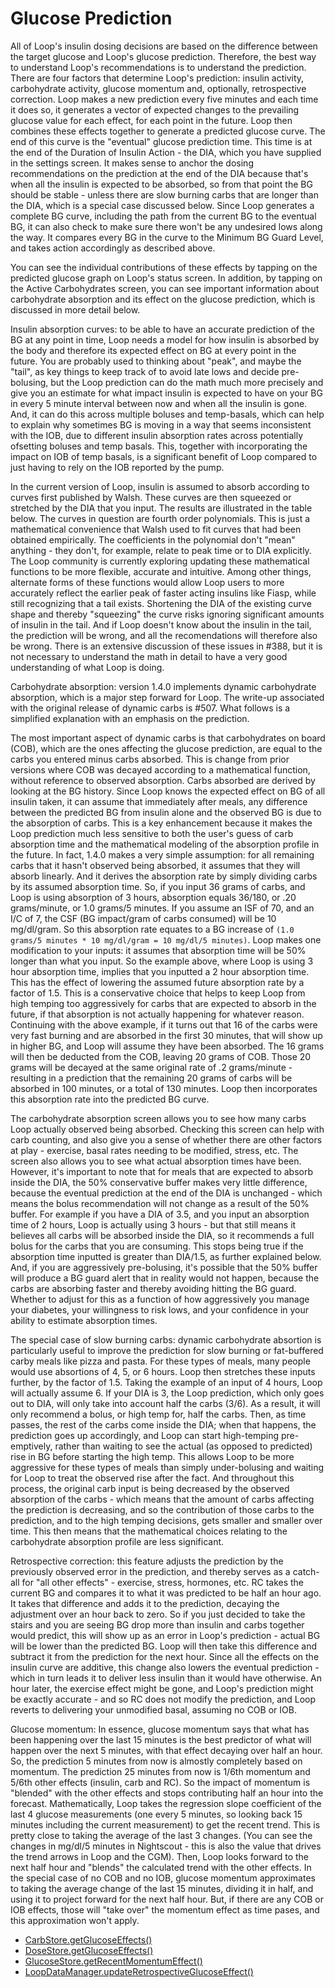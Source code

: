 # Glucose Prediction

All of Loop's insulin dosing decisions are based on the difference between the target glucose and Loop's glucose prediction. Therefore, the best way to understand Loop's recommendations is to understand the prediction.  There are four factors that determine Loop's prediction: insulin activity, carbohydrate activity, glucose momentum and, optionally, retrospective correction.  Loop makes a new prediction every five minutes and each time it does so, it generates a vector of expected changes to the prevailing glucose value for each effect, for each point in the future.  Loop then combines these effects together to generate a predicted glucose curve.  The end of this curve is the "eventual" glucose prediction time.  This time is at the end of the Duration of Insulin Action - the DIA, which you have supplied in the settings screen.  It makes sense to anchor the dosing recommendations on the prediction at the end of the DIA because that's when all the insulin is expected to be absorbed, so from that point the BG should be stable - unless there are slow burning carbs that are longer than the DIA, which is a special case discussed below.  Since Loop generates a complete BG curve, including the path from the current BG to the eventual BG, it can also check to make sure there won't be any undesired lows along the way.  It compares every BG in the curve to the Minimum BG Guard Level, and takes action accordingly as described above.

You can see the individual contributions of these effects by tapping on the predicted glucose graph on Loop's status screen. In addition, by tapping on the Active Carbohydrates screen, you can see important information about carbohydrate absorption and its effect on the glucose prediction, which is discussed in more detail below.

Insulin absorption curves: to be able to have an accurate prediction of the BG at any point in time, Loop needs a model for how insulin is absorbed by the body and therefore its expected effect on BG at every point in the future.  You are probably used to thinking about "peak", and maybe the "tail", as key things to keep track of to avoid late lows and decide pre-bolusing, but the Loop prediction can do the math much more precisely and give you an estimate for what impact insulin is expected to have on your BG in every 5 minute interval between now and when all the insulin is gone.  And, it can do this across multiple boluses and temp-basals, which can help to explain why sometimes BG is moving in a way that seems inconsistent with the IOB, due to different insulin absorption rates across potentially ofsetting boluses and temp basals.  This, together with incorporating the impact on IOB of temp basals, is a significant benefit of Loop compared to just having to rely on the IOB reported by the pump.

In the current version of Loop, insulin is assumed to absorb according to curves first published by Walsh.  These curves are then squeezed or stretched by the DIA that you input.  The results are illustrated in the table below.  The curves in question are fourth order polynomials.  This is just a mathematical convenience that Walsh used to fit curves that had been obtained empirically.  The coefficients in the polynomial don't "mean" anything - they don't, for example, relate to peak time or to DIA explicitly.  The Loop community is currently exploring updating these mathematical functions to be more flexible, accurate and intuitive. Among other things, alternate forms of these functions would allow Loop users to more accurately reflect the earlier peak of faster acting insulins like Fiasp, while still recognizing that a tail exists.  Shortening the DIA of the existing curve shape and thereby "squeezing" the curve risks ignoring significant amounts of insulin in the tail.  And if Loop doesn't know about the insulin in the tail, the prediction will be wrong, and all the recomendations will therefore also be wrong.  There is an extensive discussion of these issues in #388, but it is not necessary to understand the math in detail to have a very good understanding of what Loop is doing.

Carbohydrate absorption: version 1.4.0 implements dynamic carbohydrate absorption, which is a major step forward for Loop.  The write-up associated with the original release of dynamic carbs is #507.  What follows is a simplified explanation with an emphasis on the prediction.

The most important aspect of dynamic carbs is that carbohydrates on board (COB), which are the ones affecting the glucose prediction, are equal to the carbs you entered minus carbs absorbed.  This is change from prior versions where COB was decayed according to a mathematical function, without reference to observed absorption. Carbs absorbed are derived by looking at the BG history. Since Loop knows the expected effect on BG of all insulin taken, it can assume that immediately after meals, any difference between the predicted BG from insulin alone and the observed BG is due to the absorption of carbs.  This is a key enhancement because it makes the Loop prediction much less sensitive to both the user's guess of carb absorption time and the mathematical modeling of the absorption profile in the future.  In fact, 1.4.0 makes a very simple assumption: for all remaining carbs that it hasn't observed being absorbed, it assumes that they will absorb linearly.  And it derives the absorption rate by simply dividing carbs by its assumed absorption time.  So, if you input 36 grams of carbs, and Loop is using absorption of 3 hours, absorption equals 36/180, or .20 grams/minute, or 1.0 grams/5 minutes.  If you assume an ISF of 70, and an I/C of 7, the CSF (BG impact/gram of carbs consumed) will be 10 mg/dl/gram. So this absorption rate equates to a BG increase of `(1.0 grams/5 minutes * 10 mg/dl/gram = 10 mg/dl/5 minutes)`.  Loop makes one modification to your inputs: it assumes that absorption time will be 50% longer than what you input.  So the example above, where Loop is using 3 hour absorption time, implies that you inputted a 2 hour absorption time.  This has the effect of lowering the assumed future absorption rate by a factor of 1.5. This is a conservative choice that helps to keep Loop from high temping too aggressively for carbs that are expected to absorb in the future, if that absorption is not actually happening for whatever reason.  Continuing with the above example, if it turns out that 16 of the carbs were very fast burning and are absorbed in the first 30 minutes, that will show up in higher BG, and Loop will assume they have been absorbed.  The 16 grams will then be deducted from the COB, leaving 20 grams of COB.  Those 20 grams will be decayed at the same original rate of .2 grams/minute - resulting in a prediction that the remaining 20 grams of carbs will be absorbed in 100 minutes, or a total of 130 minutes.  Loop then incorporates this absorption rate into the predicted BG curve. 

The carbohydrate absorption screen allows you to see how many carbs Loop actually observed being absorbed.  Checking this screen can help with carb counting, and also give you a sense of whether there are other factors at play - exercise, basal rates needing to be modified, stress, etc. The screen also allows you to see what actual absorption times have been.  However, it's important to note that for meals that are expected to absorb inside the DIA, the 50% conservative buffer makes very little difference, because the eventual prediction at the end of the DIA is unchanged - which means the bolus recommendation will not change as a result of the 50% buffer.  For example if you have a DIA of 3.5, and you input an absorption time of 2 hours, Loop is actually using 3 hours - but that still means it believes all carbs will be absorbed inside the DIA, so it recommends a full bolus for the carbs that you are consuming.  This stops being true if the absorption time inputted is greater than DIA/1.5, as further explained below.  And, if you are aggressively pre-bolusing, it's possible that the 50% buffer will produce a BG guard alert that in reality would not happen, because the carbs are absorbing faster and thereby avoiding hitting the BG guard.  Whether to adjust for this as a function of how aggressively you manage your diabetes, your willingness to risk lows, and your confidence in your ability to estimate absorption times.

The special case of slow burning carbs: dynamic carbohydrate absortion is particularly useful to improve the prediction for slow burning or fat-buffered carby meals like pizza and pasta.  For these types of meals, many people would use absortions of 4, 5, or 6 hours.  Loop then stretches these inputs further, by the factor of 1.5.  Taking the example of an input of 4 hours, Loop will actually assume 6.  If your DIA is 3, the Loop prediction, which only goes out to DIA, will only take into account half the carbs (3/6).  As a result, it will only recommend a bolus, or high temp for, half the carbs.  Then, as time passes, the rest of the carbs come inside the DIA; when that happens, the prediction goes up accordingly, and Loop can start high-temping pre-emptively, rather than waiting to see the actual (as opposed to predicted) rise in BG before starting the high temp.  This allows Loop to be more aggressive for these types of meals than simply under-bolusing and waiting for Loop to treat the observed rise after the fact.  And throughout this process, the original carb input is being decreased by the observed absorption of the carbs - which means that the amount of carbs affecting the prediction is decreasing, and so the contribution of those carbs to the prediction, and to the high temping decisions, gets smaller and smaller over time.  This then means that the mathematical choices relating to the carbohydrate absorption profile are less significant.

Retrospective correction: this feature adjusts the prediction by the previously observed error in the prediction, and thereby serves as a catch-all for "all other effects" - exercise, stress, hormones, etc.  RC takes the current BG and compares it to what it was predicted to be half an hour ago.  It takes that difference and adds it to the prediction, decaying the adjustment over an hour back to zero.  So if you just decided to take the stairs and you are seeing BG drop more than insulin and carbs together would predict, this will show up as an error in Loop's prediction - actual BG will be lower than the predicted BG.  Loop will then take this difference and subtract it from the prediction for the next hour.  Since all the effects on the insulin curve are additive, this change also lowers the eventual prediction - which in turn leads it to deliver less insulin than it would have otherwise.  An hour later, the exercise effect might be gone, and Loop's prediction might be exactly accurate - and so RC does not modify the prediction, and Loop reverts to delivering your unmodified basal, assuming no COB or IOB.

Glucose momentum: In essence, glucose momentum says that what has been happening over the last 15 minutes is the best predictor of what will happen over the next 5 minutes, with that effect decaying over half an hour.  So, the prediction 5 minutes from now is almostly completely based on momentum.  The prediction 25 minutes from now is 1/6th momentum and 5/6th other effects (insulin, carb and RC). So the impact of momentum is "blended" with the other effects and stops contributing half an hour into the forecast.  Mathematically, Loop takes the regression slope coefficient of the last 4 glucose measurements (one every 5 minutes, so looking back 15 minutes including the current measurement) to get the recent trend.  This is pretty close to taking the average of the last 3 changes.  (You can see the changes in mg/dl/5 minutes in Nightscout - this is also the value that drives the trend arrows in Loop and the CGM).  Then, Loop looks forward to the next half hour and "blends" the calculated trend with the other effects.  In the special case of no COB and no IOB, glucose momentum approximates to taking the average change of the last 15 minutes, dividing it in half, and using it to project forward for the next half hour.  But, if there are any COB or IOB effects, those will "take over" the momentum effect as time pases, and this approximation won't apply.






  -  [CarbStore.getGlucoseEffects()](https://github.com/LoopKit/LoopKit/blob/master/CarbKit/CarbStore.swift#L615)
  - [DoseStore.getGlucoseEffects()](https://github.com/LoopKit/LoopKit/blob/master/InsulinKit/DoseStore.swift#L936)
  -  [GlucoseStore.getRecentMomentumEffect()](https://github.com/LoopKit/LoopKit/blob/master/GlucoseKit/GlucoseStore.swift#L244)
  - [LoopDataManager.updateRetrospectiveGlucoseEffect()](https://github.com/LoopKit/Loop/blob/master/Loop/Managers/LoopDataManager.swift#L445)
